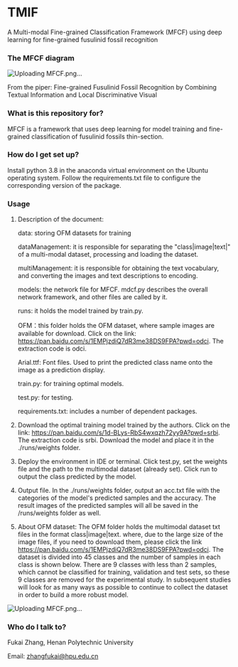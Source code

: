# TMIF
A Multi-modal Fine-grained Classification Framework (MFCF) using deep learning for fine-grained fusulinid fossil recognition

### **The MFCF diagram**

![Uploading MFCF.png…](https://github.com/xiaoyantxx/MFCF/blob/main/MFCF%20images/MFCF.png)

From the piper: Fine-grained Fusulinid Fossil Recognition by Combining Textual Information and Local Discriminative Visual 

### What is this repository for?

MFCF is a framework that uses deep learning for model training and fine-grained classification of fusulinid fossils thin-section.

### How do I get set up?

Install python 3.8 in the anaconda virtual environment on the Ubuntu operating system. Follow the requirements.txt file to configure the corresponding version of the package.

### Usage

1) Description of the document:

   data: storing OFM datasets for training

   dataManagement: it is responsible for separating the "class|image|text|" of a multi-modal dataset, processing and loading the dataset.

   multiManagement: it is responsible for obtaining the text vocabulary, and converting the images and text descriptions to encoding.

   models: the network file for MFCF. mdcf.py describes the overall network framework, and other files are called by it.

   runs: it holds the model trained by train.py.

   OFM：this folder holds the OFM dataset, where sample images are available for download. Click on the link: https://pan.baidu.com/s/1EMPjzdiQ7dR3me38DS9FPA?pwd=odci. The extraction code is odci.
   
   Arial.ttf: Font files. Used to print the predicted class name onto the image as a prediction display.

   train.py: for training optimal models.

   test.py: for testing.

   requirements.txt: includes a number of dependent packages.

3) Download the optimal training model trained by the authors. Click on the link: https://pan.baidu.com/s/1d-BLys-RbS4wxqzh72yy9A?pwd=srbi. The extraction code is srbi. Download the model and place it in the ./runs/weights folder.

5) Deploy the environment in IDE or terminal. Click test.py, set the weights file and the path to the multimodal dataset (already set). Click run to output the class predicted by the model.

6) Output file. In the ./runs/weights folder, output an acc.txt file with the categories of the model's predicted samples and the accuracy. The result images of the predicted samples will all be saved in the /runs/weights folder as well.

7) About OFM dataset: The OFM folder holds the multimodal dataset txt files in the format class|image|text. where, due to the large size of the image files, if you need to download them, please click the link https://pan.baidu.com/s/1EMPjzdiQ7dR3me38DS9FPA?pwd=odci. The dataset is divided into 45 classes and the number of samples in each class is shown below. There are 9 classes with less than 2 samples, which cannot be classified for training, validation and test sets, so these 9 classes are removed for the experimental study. In subsequent studies will look for as many ways as possible to continue to collect the dataset in order to build a more robust model.

![Uploading MFCF.png…](https://github.com/xiaoyantxx/MFCF/blob/main/MFCF%20images/Sample_Count.png)

### Who do I talk to?

Fukai Zhang, Henan Polytechnic University

Email: zhangfukai@hpu.edu.cn
